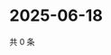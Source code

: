 # 2025-06-18

共 0 条

<!-- BEGIN ZHIHUVIDEO -->
<!-- 最后更新时间 Wed Jun 18 2025 08:56:37 GMT+0800 (China Standard Time) -->

<!-- END ZHIHUVIDEO -->

